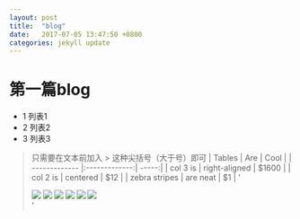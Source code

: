 ```yaml
---
layout: post
title:  "blog"
date:   2017-07-05 13:47:50 +0800
categories: jekyll update
---
```

 # 第一篇blog 
* 1 列表1 
* 2 列表2 
* 3 列表3 
> 只需要在文本前加入 > 这种尖括号（大于号）即可 
| Tables        | Are           | Cool  |
| ------------- |:-------------:| -----:|
| col 3 is      | right-aligned | $1600 |
| col 2 is      | centered      |   $12 |
| zebra stripes | are neat      |    $1 |
' <div class=" icon_list">
						<img src="img/foot_icon1.png"/>
						<img src="img/foot_icon2.png"/>
						<img src="img/foot_icon3.png"/>
						<img src="img/foot_icon4.png"/>
						<img src="img/foot_icon5.png"/>
						<img src="img/foot_icon6.png"/>
	</div> '